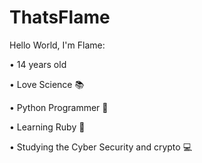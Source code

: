 # ThatsFlame

Hello World, I'm Flame: 

• 14 years old

• Love Science 📚 

• Python Programmer 🐍 

• Learning Ruby 💎 

• Studying the Cyber Security and crypto 💻 
